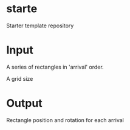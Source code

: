 # starte
Starter template repository

# Input

A series of rectangles in 'arrival' order.

A grid size

# Output

Rectangle position and rotation for each arrival

